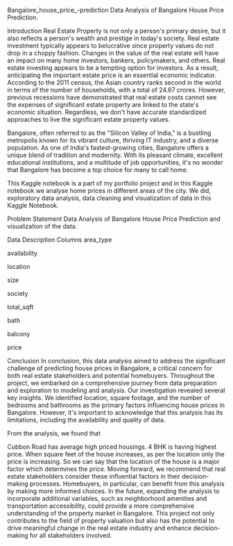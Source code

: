 Bangalore_house_price_-prediction
Data Analysis of Bangalore House Price Prediction.

Introduction
Real Estate Property is not only a person's primary desire, but it also reflects a person's wealth and prestige in today's society. Real estate investment typically appears to belucrative since property values do not drop in a choppy fashion. Changes in the value of the real estate will have an impact on many home investors, bankers, policymakers, and others. Real estate investing appears to be a tempting option for investors. As a result, anticipating the important estate price is an essential economic indicator. According to the 2011 census, the Asian country ranks second in the world in terms of the number of households, with a total of 24.67 crores. However, previous recessions have demonstrated that real estate costs cannot see the expenses of significant estate property are linked to the state's economic situation. Regardless, we don't have accurate standardized approaches to live the significant estate property values.

Bangalore, often referred to as the "Silicon Valley of India," is a bustling metropolis known for its vibrant culture, thriving IT industry, and a diverse population. As one of India's fastest-growing cities, Bangalore offers a unique blend of tradition and modernity. With its pleasant climate, excellent educational institutions, and a multitude of job opportunities, it's no wonder that Bangalore has become a top choice for many to call home.

This Kaggle notebook is a part of my portfolio project and in this Kaggle notebook we analyse home prices in different areas of the city. We did, exploratory data analysis, data cleaning and visualization of data in this Kaggle Notebook.

Problem Statement
Data Analysis of Bangalore House Price Prediction and visualization of the data.

Data Description
Columns
area_type

availability

location

size

society

total_sqft

bath

balcony

price

Conclusion
In conclusion, this data analysis aimed to address the significant challenge of predicting house prices in Bangalore, a critical concern for both real estate stakeholders and potential homebuyers. Throughout the project, we embarked on a comprehensive journey from data preparation and exploration to modeling and analysis. Our investigation revealed several key insights. We identified location, square footage, and the number of bedrooms and bathrooms as the primary factors influencing house prices in Bangalore. However, it's important to acknowledge that this analysis has its limitations, including the availability and quality of data.

From the analysis, we found that

Cubbon Road has average high priced housings.
4 BHK is having highest price.
When square feet of the house increases, as per the location only the price is increasing. So we can say that the location of the house is a major factor which determines the price.
Moving forward, we recommend that real estate stakeholders consider these influential factors in their decision-making processes. Homebuyers, in particular, can benefit from this analysis by making more informed choices. In the future, expanding the analysis to incorporate additional variables, such as neighborhood amenities and transportation accessibility, could provide a more comprehensive understanding of the property market in Bangalore. This project not only contributes to the field of property valuation but also has the potential to drive meaningful change in the real estate industry and enhance decision-making for all stakeholders involved.
